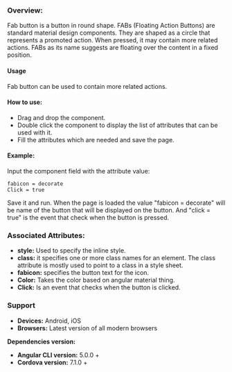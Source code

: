### Overview: 
Fab button is a button in round shape. FABs (Floating Action Buttons) are standard material design components. They are shaped as a circle that represents a promoted action. When pressed, it may contain more related actions. FABs as its name suggests are floating over the content in a fixed position.

#### Usage
Fab button can be used to contain more related actions.

#### How to use:   
- Drag and drop the component. 
- Double click the component to display the list of attributes that can be used with it.
- Fill the attributes which are needed and save the page.

#### Example: 
Input the component field with the attribute value:
``` 
fabicon = decorate
Click = true
```
Save it and run.
When the page is loaded the value "fabicon = decorate" will be name of the button that will be displayed on the button. And "click = true" is the event that check when the button is pressed.

### Associated Attributes:
- **style:** Used to specify the inline style.
- **class:** it specifies one or more class names for an element. The class attribute is mostly used to point to a class in a style sheet.
- **fabicon:** specifies the button text for the icon.
- **Color:** Takes the color based on angular material thing.
- **Click:** Is an event that checks when the button is clicked.

### Support 
- **Devices:** Android, iOS
- **Browsers:** Latest version of all modern browsers

**Dependencies version:**
- **Angular CLI version:** 5.0.0 + 
- **Cordova version:** 7.1.0 +

